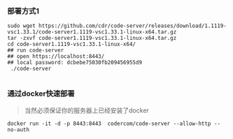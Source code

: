 
### 部署方式1
```
sudo wget https://github.com/cdr/code-server/releases/download/1.1119-vsc1.33.1/code-server1.1119-vsc1.33.1-linux-x64.tar.gz
tar -zxvf code-server1.1119-vsc1.33.1-linux-x64.tar.gz
cd code-server1.1119-vsc1.33.1-linux-x64/
## run code-server
## open https://localhost:8443/
## local password: dcbebe75030fb209456955d9
 ./code-server
 
```

### 通过docker快速部署

> 当然必须保证你的服务器上已经安装了docker

```
docker run -it -d -p 8443:8443  codercom/code-server --allow-http --no-auth
```
